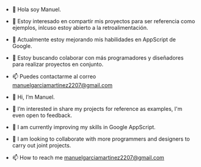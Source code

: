 - 👋 Hola soy Manuel.
- 👀 Estoy interesado en compartir mis proyectos para ser referencia como ejemplos,  inlcuso estoy abierto a la retroalimentación.
- 🌱 Actualmente estoy mejorando mis habilidades en AppScript de Google.
- 💞️ Estoy buscando colaborar con más programadores y diseñadores para realizar proyectos en conjunto.
- 📫 Puedes contactarme al correo manuelgarciamartinez2207@gmail.com


- 👋 Hi, I’m Manuel.
- 👀 I’m interested in share my projects for reference as examples, I'm even open to feedback.
- 🌱 I am currently improving my skills in Google AppScript.
- 💞️ I am looking to collaborate with more programmers and designers to carry out joint projects.
- 📫 How to reach me manuelgarciamartinez2207@gmail.com

<!---
ManuelGarcia2207/ManuelGarcia2207 is a ✨ special ✨ repository because its `README.md` (this file) appears on your GitHub profile.
You can click the Preview link to take a look at your changes.
--->

